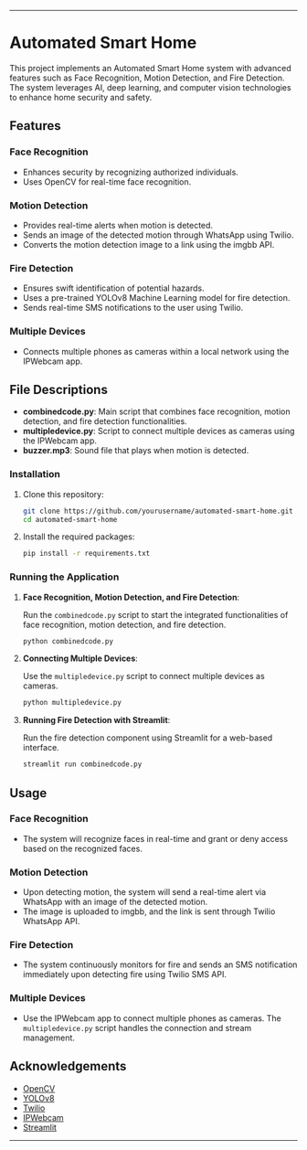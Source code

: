 
---

# Automated Smart Home

This project implements an Automated Smart Home system with advanced features such as Face Recognition, Motion Detection, and Fire Detection. The system leverages AI, deep learning, and computer vision technologies to enhance home security and safety.

## Features

### Face Recognition
- Enhances security by recognizing authorized individuals.
- Uses OpenCV for real-time face recognition.

### Motion Detection
- Provides real-time alerts when motion is detected.
- Sends an image of the detected motion through WhatsApp using Twilio.
- Converts the motion detection image to a link using the imgbb API.

### Fire Detection
- Ensures swift identification of potential hazards.
- Uses a pre-trained YOLOv8 Machine Learning model for fire detection.
- Sends real-time SMS notifications to the user using Twilio.

### Multiple Devices
- Connects multiple phones as cameras within a local network using the IPWebcam app.

## File Descriptions

- **combinedcode.py**: Main script that combines face recognition, motion detection, and fire detection functionalities.
- **multipledevice.py**: Script to connect multiple devices as cameras using the IPWebcam app.
- **buzzer.mp3**: Sound file that plays when motion is detected.


### Installation

1. Clone this repository:

   ```bash
   git clone https://github.com/yourusername/automated-smart-home.git
   cd automated-smart-home
   ```

2. Install the required packages:

   ```bash
   pip install -r requirements.txt
   ```

### Running the Application

1. **Face Recognition, Motion Detection, and Fire Detection**:
   
   Run the `combinedcode.py` script to start the integrated functionalities of face recognition, motion detection, and fire detection.

   ```bash
   python combinedcode.py
   ```

2. **Connecting Multiple Devices**:
   
   Use the `multipledevice.py` script to connect multiple devices as cameras.

   ```bash
   python multipledevice.py
   ```

3. **Running Fire Detection with Streamlit**:
   
   Run the fire detection component using Streamlit for a web-based interface.

   ```bash
   streamlit run combinedcode.py
   ```

## Usage

### Face Recognition

- The system will recognize faces in real-time and grant or deny access based on the recognized faces.

### Motion Detection

- Upon detecting motion, the system will send a real-time alert via WhatsApp with an image of the detected motion.
- The image is uploaded to imgbb, and the link is sent through Twilio WhatsApp API.

### Fire Detection

- The system continuously monitors for fire and sends an SMS notification immediately upon detecting fire using Twilio SMS API.

### Multiple Devices

- Use the IPWebcam app to connect multiple phones as cameras. The `multipledevice.py` script handles the connection and stream management.

## Acknowledgements

- [OpenCV](https://opencv.org/)
- [YOLOv8](https://github.com/ultralytics/yolov8)
- [Twilio](https://www.twilio.com/)
- [IPWebcam](https://play.google.com/store/apps/details?id=com.pas.webcam&hl=en&gl=US)
- [Streamlit](https://streamlit.io/)

---
